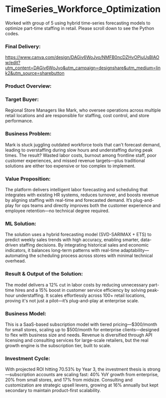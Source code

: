 # TimeSeries_Workforce_Optimization
Worked with group of 5 using hybrid time-series forecasting models to optimize part-time staffing in retail.
Please scroll down to see the Python codes.
### Final Delivery:
https://www.canva.com/design/DAGiv6WoJvo/NMFB0ncDZHvOPiuUsBlAOw/edit?utm_content=DAGiv6WoJvo&utm_campaign=designshare&utm_medium=link2&utm_source=sharebutton 

### Product Overview:
### Target Buyer: 
Regional Store Managers like Mark, who oversee operations across multiple retail locations and are responsible for staffing, cost control, and store performance.
### Business Problem:
Mark is stuck juggling outdated workforce tools that can't forecast demand, leading to overstaffing during slow hours and understaffing during peak times. The result? Wasted labor costs, burnout among frontline staff, poor customer experiences, and missed revenue targets—plus traditional solutions are either too expensive or too complex to implement.
### Value Proposition:
The platform delivers intelligent labor forecasting and scheduling that integrates with existing HR systems, reduces turnover, and boosts revenue by aligning staffing with real-time and forecasted demand. It’s plug-and-play for ops teams and directly improves both the customer experience and employee retention—no technical degree required.
### ML Solution:
The solution uses a hybrid forecasting model (SVD-SARIMAX + ETS) to predict weekly sales trends with high accuracy, enabling smarter, data-driven staffing decisions. By integrating historical sales and economic indicators, it balances long-term patterns with real-time adaptability—automating the scheduling process across stores with minimal technical overhead.
### Result & Output of the Solution:
The model delivers a 12% cut in labor costs by reducing unnecessary part-time hires and a 15% boost in customer service efficiency by solving peak-hour understaffing. It scales effortlessly across 100+ retail locations, proving it's not just a pilot—it’s plug-and-play at enterprise scale.
### Business Model:
This is a SaaS-based subscription model with tiered pricing—$300/month for small stores, scaling up to $500/month for enterprise clients—designed to flex with business size and needs. Revenue is diversified through API licensing and consulting services for large-scale retailers, but the real growth engine is the subscription tier, built to scale.
### Investment Cycle:
With projected ROI hitting 70.53% by Year 3, the investment thesis is strong—subscription accounts are scaling fast: 40% YoY growth from enterprise, 20% from small stores, and 17% from midsize. Consulting and customization are strategic upsell levers, growing at 16% annually but kept secondary to maintain product-first scalability.
